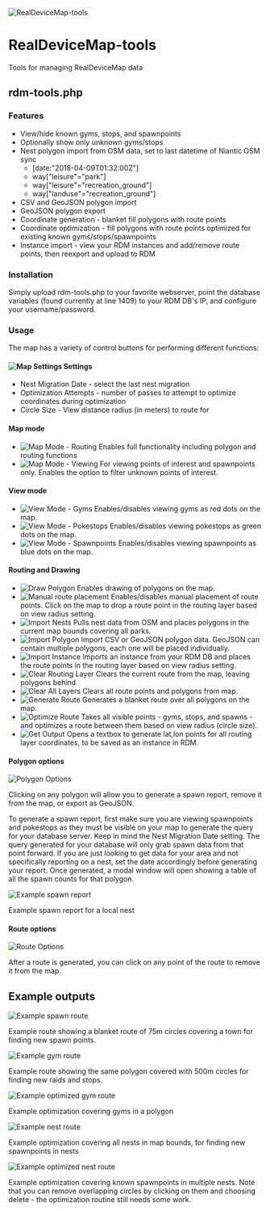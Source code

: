 ![RealDeviceMap-tools](https://raw.githubusercontent.com/abakedapplepie/RealDeviceMap-tools/assets/map-header.png)
# RealDeviceMap-tools
Tools for managing RealDeviceMap data

## rdm-tools.php
### Features
* View/hide known gyms, stops, and spawnpoints
* Optionally show only unknown gyms/stops
* Nest polygon import from OSM data, set to last datetime of Niantic OSM sync
  * [date:"2018-04-09T01:32:00Z"]
  * way["leisure"="park"]
  * way["leisure"="recreation_ground"]
  * way["landuse"="recreation_ground"]
* CSV and GeoJSON polygon import
* GeoJSON polygon export
* Coordinate generation - blanket fill polygons with route points
* Coordinate optimization - fill polygons with route points optimized for existing known gyms/stops/spawnpoints
* Instance import - view your RDM instances and add/remove route points, then reexport and upload to RDM

### Installation
Simply upload rdm-tools.php to your favorite webserver, point the database variables (found currently at line 1409) to your RDM DB's IP, and configure your username/password.

### Usage
The map has a variety of control buttons for performing different functions: 

#### ![Map Settings](https://raw.githubusercontent.com/abakedapplepie/RealDeviceMap-tools/assets/map-settings.png) Settings
* Nest Migration Date - select the last nest migration
* Optimization Attempts - number of passes to attempt to optimize coordinates during optimization
* Circle Size - View distance radius (in meters) to route for

#### Map mode
* ![Map Mode - Routing](https://raw.githubusercontent.com/abakedapplepie/RealDeviceMap-tools/assets/map-routing.png) Enables full functionality including polygon and routing functions
* ![Map Mode - Viewing](https://raw.githubusercontent.com/abakedapplepie/RealDeviceMap-tools/assets/map-viewing.png) For viewing points of interest and spawnpoints only. Enables the option to filter unknown points of interest.

#### View mode
* ![View Mode - Gyms](https://raw.githubusercontent.com/abakedapplepie/RealDeviceMap-tools/assets/map-view-gyms.png) Enables/disables viewing gyms as red dots on the map.
* ![View Mode - Pokestops](https://raw.githubusercontent.com/abakedapplepie/RealDeviceMap-tools/assets/map-view-stops.png) Enables/disables viewing pokestops as green dots on the map.
* ![View Mode - Spawnpoints](https://raw.githubusercontent.com/abakedapplepie/RealDeviceMap-tools/assets/map-view-spawns.png) Enables/disables viewing spawnpoints as blue dots on the map.

#### Routing and Drawing
* ![Draw Polygon](https://raw.githubusercontent.com/abakedapplepie/RealDeviceMap-tools/assets/map-draw-polygon.png) Enables drawing of polygons on the map.
* ![Manual route placement](https://raw.githubusercontent.com/abakedapplepie/RealDeviceMap-tools/assets/map-place-circle.png) Enables/disables manual placement of route points. Click on the map to drop a route point in the routing layer based on view radius setting.
* ![Import Nests](https://raw.githubusercontent.com/abakedapplepie/RealDeviceMap-tools/assets/map-import-nests.png) Pulls nest data from OSM and places polygons in the current map bounds covering all parks.
* ![Import Polygon](https://raw.githubusercontent.com/abakedapplepie/RealDeviceMap-tools/assets/map-import-polygon.png) Import CSV or GeoJSON polygon data. GeoJSON can contain multiple polygons, each one will be placed individually.
* ![Import Instance](https://raw.githubusercontent.com/abakedapplepie/RealDeviceMap-tools/assets/map-import-instance.png) Imports an instance from your RDM DB and places the route points in the routing layer based on view radius setting.
* ![Clear Routing Layer](https://raw.githubusercontent.com/abakedapplepie/RealDeviceMap-tools/assets/map-clear-routing-layer.png) Clears the current route from the map, leaving polygons behind
* ![Clear All Layers](https://raw.githubusercontent.com/abakedapplepie/RealDeviceMap-tools/assets/map-clear-all-layers.png) Clears all route points and polygons from map.
* ![Generate Route](https://raw.githubusercontent.com/abakedapplepie/RealDeviceMap-tools/assets/map-generate-route.png) Generates a blanket route over all polygons on the map.
* ![Optimize Route](https://raw.githubusercontent.com/abakedapplepie/RealDeviceMap-tools/assets/map-optimize-route.png) Takes all visible points - gyms, stops, and spawns - and optimizes a route between them based on view radius (circle size).
* ![Get Output](https://raw.githubusercontent.com/abakedapplepie/RealDeviceMap-tools/assets/map-get-output.png) Opens a textbox to generate lat,lon points for all routing layer coordinates, to be saved as an instance in RDM.

#### Polygon options
![Polygon Options](https://raw.githubusercontent.com/abakedapplepie/RealDeviceMap-tools/assets/polygon-options.png)

Clicking on any polygon will allow you to generate a spawn report, remove it from the map, or export as GeoJSON.

To generate a spawn report, first make sure you are viewing spawnpoints and pokestops as they must be visible on your map to generate the query for your database server. Keep in mind the Nest Migration Date setting. The query generated for your database will only grab spawn data from that point forward. If you are just looking to get data for your area and not specifically reporting on a nest, set the date accordingly before generating your report. Once generated, a modal window will open showing a table of all the spawn counts for that polygon.

![Example spawn report](https://raw.githubusercontent.com/abakedapplepie/RealDeviceMap-tools/assets/example-spawn-report.png)

Example spawn report for a local nest


#### Route options
![Route Options](https://raw.githubusercontent.com/abakedapplepie/RealDeviceMap-tools/assets/route-point-options.png)

After a route is generated, you can click on any point of the route to remove it from the map.

## Example outputs
![Example spawn route](https://raw.githubusercontent.com/abakedapplepie/RealDeviceMap-tools/assets/example-blanket-route-spawn.png)

Example route showing a blanket route of 75m circles covering a town for finding new spawn points.

![Example gym route](https://raw.githubusercontent.com/abakedapplepie/RealDeviceMap-tools/assets/example-blanket-route-gym.png)

Example route showing the same polygon covered with 500m circles for finding new raids and stops.

![Example optimized gym route](https://raw.githubusercontent.com/abakedapplepie/RealDeviceMap-tools/assets/example-optimized-route-gyms.png)

Example optimization covering gyms in a polygon

![Example nest route](https://raw.githubusercontent.com/abakedapplepie/RealDeviceMap-tools/assets/example-blanket-route-nest.png)

Example optimization covering all nests in map bounds, for finding new spawnpoints in nests

![Example optimized nest route](https://raw.githubusercontent.com/abakedapplepie/RealDeviceMap-tools/assets/example-optimized-route-nests.png)

Example optimization covering known spawnpoints in multiple nests. Note that you can remove overlapping circles by clicking on them and choosing delete - the optimization routine still needs some work.
